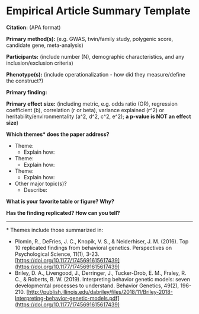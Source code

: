 # Empirical Article Summary Template

**Citation:** (APA format)

**Primary method(s):** (e.g. GWAS, twin/family study, polygenic score, candidate gene, meta-analysis)

**Participants:** (include number (N), demographic characteristics, and any inclusion/exclusion criteria)

**Phenotype(s):** (include operationalization - how did they measure/define the construct?)

**Primary finding:**

**Primary effect size:** (including metric, e.g. odds ratio (OR), regression coefficient (b), correlation (r or beta), variance explained (r^2) or heritability/environmentality (a^2, d^2, c^2, e^2); **a p-value is NOT an effect size**)</p>

**Which themes\* does the paper address?**

* Theme:
    * Explain how:
* Theme:
    * Explain how:
* Theme:
    * Explain how:
* Other major topic(s)?
    * Describe:

**What is your favorite table or figure? Why?**

**Has the finding replicated? How can you tell?**

---

\* Themes include those summarized in:

* Plomin, R., DeFries, J. C., Knopik, V. S., &amp; Neiderhiser, J. M. (2016). Top 10 replicated findings from behavioral genetics. Perspectives on Psychological Science, 11(1), 3-23. [https://doi.org/10.1177/1745691615617439](https://doi.org/10.1177/1745691615617439)
* Briley, D. A., Livengood, J., Derringer, J., Tucker-Drob, E. M., Fraley, R. C., &amp; Roberts, B. W. (2019). Interpreting behavior genetic models: seven developmental processes to understand. Behavior Genetics, 49(2), 196-210. [http://publish.illinois.edu/dabriley/files/2018/11/Briley-2018-Interpreting-behavior-genetic-models.pdf](https://doi.org/10.1177/1745691615617439)
